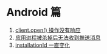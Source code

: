 # Android 篇

1. [client.open() 操作没有响应](Android_1.md)
2. [应用进程被杀掉后无法收到推送消息](Android_2.md)
2. [installationId 一直变化](Android_3.md)